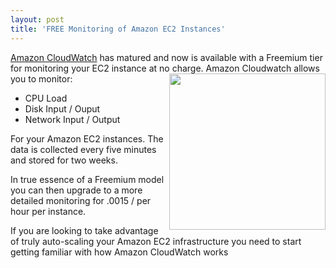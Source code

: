 ```yaml
---
layout: post
title: 'FREE Monitoring of Amazon EC2 Instances'
---
```

<a href="http://aws.amazon.com/cloudwatch/" target="_self">Amazon CloudWatch</a> has matured and now is available with a Freemium tier for monitoring your EC2 instance at no charge.
<img src="http://media.amazonwebservices.com/blog/cw_ec2_metrics.png" alt="" width="250" align="right" />
Amazon Cloudwatch allows you to monitor:
<ul class="mainlist">
	<li>CPU Load</li>
	<li>Disk Input / Ouput</li>
	<li>Network Input / Output</li>
</ul>
For your Amazon EC2 instances. The data is collected every five minutes and stored for two weeks.<p></p>
In true essence of a Freemium model you can then upgrade to a more detailed monitoring for .0015 / per hour per instance.<p></p>
If you are looking to take advantage of truly auto-scaling your Amazon EC2 infrastructure you need to start getting familiar with how Amazon CloudWatch works